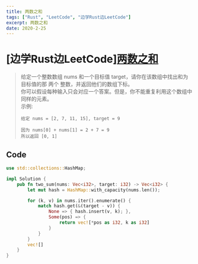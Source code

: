 ```yaml
---
title: 两数之和
tags: ["Rust", "LeetCode", "边学Rust边LeetCode"]
excerpt: 两数之和
date: 2020-2-25
---
```



# [边学Rust边LeetCode][两数之和](https://leetcode-cn.com/problems/two-sum/)
> 给定一个整数数组 nums 和一个目标值 target，请你在该数组中找出和为目标值的那 两个 整数，并返回他们的数组下标。  
> 你可以假设每种输入只会对应一个答案。但是，你不能重复利用这个数组中同样的元素。  
> 示例:  
> ```  
> 给定 nums = [2, 7, 11, 15], target = 9  
>   
> 因为 nums[0] + nums[1] = 2 + 7 = 9  
> 所以返回 [0, 1]  
> ```  


## Code  
```rust
use std::collections::HashMap;

impl Solution {
    pub fn two_sum(nums: Vec<i32>, target: i32) -> Vec<i32> {
        let mut hash = HashMap::with_capacity(nums.len());

        for (k, v) in nums.iter().enumerate() {
            match hash.get(&(target - v)) {
                None => { hash.insert(v, k); },
                Some(pos) => {
                    return vec![*pos as i32, k as i32]
                }
            }
        }
        vec![]
    }
}
```  

